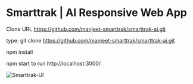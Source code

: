 # Smarttrak | AI Responsive Web App

Clone URL https://github.com/manjeet-smarttrak/smarttrak-ai.git

type: git clone https://github.com/manjeet-smarttrak/smarttrak-ai.git

npm install

npm start to run http://localhost:3000/


![Smarttrak-UI](https://user-images.githubusercontent.com/88642733/155881545-220e5058-901f-4dfb-83ab-3a0e83f57d65.png)
